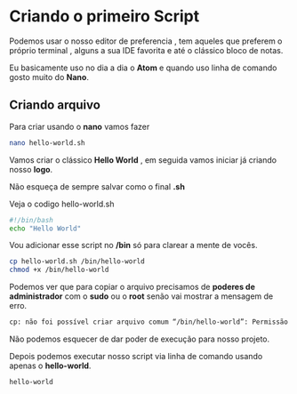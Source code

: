 # Criando o primeiro Script
Podemos usar o nosso editor de preferencia , tem aqueles que preferem o próprio terminal , alguns a sua IDE favorita e até o clássico bloco de notas.

Eu basicamente uso no dia a dia o **Atom** e quando uso linha de comando gosto muito do **Nano**.

## Criando arquivo

Para criar usando o **nano** vamos fazer  

```sh
nano hello-world.sh
```

Vamos criar o clássico **Hello World** , em seguida vamos iniciar já criando nosso **logo**.

Não esqueça de sempre salvar como o final **.sh**

Veja o codigo hello-world.sh
```sh
#!/bin/bash
echo "Hello World"
```

Vou adicionar esse script no **/bin** só para clarear a mente de vocês.

```sh
cp hello-world.sh /bin/hello-world
chmod +x /bin/hello-world
```

Podemos ver que para copiar o arquivo precisamos de **poderes de administrador** com o **sudo** ou o **root** senão vai mostrar a mensagem de erro.

```sh
cp: não foi possível criar arquivo comum “/bin/hello-world”: Permissão negada
```

Não podemos esquecer de dar poder de execução para nosso projeto.

Depois podemos executar nosso script via linha de comando usando apenas o **hello-world**.

```sh
hello-world
```
